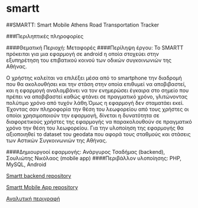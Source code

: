 # smartt


##SMARTT: Smart Mobile Athens Road Transportation Tracker

###Περιληπτικές πληροφορίες

####Θεματική Περιοχή: Μεταφορές
####Περίληψη έργου: Το SMARTT πρόκειται για μια εφαρμογή σε android η οποία στοχεύει στην εξυπηρέτηση του επιβατικού κοινού των οδικών συγκοινωνιών της Αθήνας.

Ο χρήστης καλείται να επιλέξει μέσα από το smartphone την διαδρομή που θα ακολουθήσει και την στάση στην οποία επιθυμεί να αποβιβαστεί, και η εφαρμογή αναλαμβάνει να τον ενημερώσει έγκαιρα στο σημείο που πρέπει να αποβιβαστεί καθώς φτάνει σε πραγματικό χρόνο, γλιτώνοντας πολύτιμο χρόνο από τυχόν λάθη.Όμως η εφαρμογή δεν σταματάει εκεί. Έχοντας σαν πληροφορία την θέση του λεωφορείου από τους χρήστες οι οποίοι χρησιμοποιούν την εφαρμογή, δίνεται η δυνατότητα σε διαφορετικούς χρήστες της εφαρμογής να παρακολουθούν σε πραγματικό χρόνο την θέση του λεωφορείου.
Για την υλοποίηση της εφαρμογής θα αξιοποιηθεί το dataset του geodata που αφορά τους σταθμούς και στάσεις των Αστικών Συγκοινωνιών της Αθήνας.

####Δημιουργoοί εφαρμογής: Ανάργυρος Τσαδήμας (backend), Σουλιώτης Νικόλαος (mobile app)
####Περιβάλλον υλοποίησης: PHP, MySQL, Android


[Smartt backend repository](https://github.com/ellak-monades-aristeias/smartt)

[Smartt Mobile App repository](https://github.com/ellak-monades-aristeias/smartt-mobile)

[Αναλυτική περιγραφή](https://github.com/tsadimas/smartt/blob/master/smartt%20%CE%A0%CE%B1%CF%81%CE%B5%CF%87%CF%8C%CE%BC%CE%B5%CE%BD%CE%B7%20%CE%9B%CE%B5%CE%B9%CF%84%CE%BF%CF%85%CF%81%CE%B3%CE%B9%CE%BA%CF%8C%CF%84%CE%B7%CF%84%CE%B1.pdf)
 
